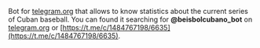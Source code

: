 Bot for [telegram.org](telegram.org) that allows to know statistics about the current series of Cuban baseball. You can found it searching for **@beisbolcubano_bot** on [telegram.org](telegram.org) or [https://t.me/c/1484767198/6635](https://t.me/c/1484767198/6635).